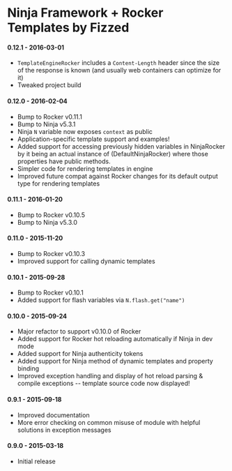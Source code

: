 Ninja Framework + Rocker Templates by Fizzed
============================================

#### 0.12.1 - 2016-03-01

 - `TemplateEngineRocker` includes a `Content-Length` header since the size of
    the response is known (and usually web containers can optimize for it)
 - Tweaked project build

#### 0.12.0 - 2016-02-04

 - Bump to Rocker v0.11.1
 - Bump to Ninja v5.3.1
 - Ninja `N` variable now exposes `context` as public
 - Application-specific template support and examples!
 - Added support for accessing previously hidden variables in NinjaRocker by
   it being an actual instance of (DefaultNinjaRocker) where those properties
   have public methods.
 - Simpler code for rendering templates in engine
 - Improved future compat against Rocker changes for its default output
   type for rendering templates   

#### 0.11.1 - 2016-01-20

 - Bump to Rocker v0.10.5
 - Bump to Ninja v5.3.0

#### 0.11.0 - 2015-11-20

 - Bump to Rocker v0.10.3
 - Improved support for calling dynamic templates

#### 0.10.1 - 2015-09-28

 - Bump to Rocker v0.10.1
 - Added support for flash variables via `N.flash.get("name")`

#### 0.10.0 - 2015-09-24

 - Major refactor to support v0.10.0 of Rocker
 - Added support for Rocker hot reloading automatically if Ninja in dev mode
 - Added support for Ninja authenticity tokens
 - Added support for Ninja method of dynamic templates and property binding
 - Improved exception handling and display of hot reload parsing & compile
   exceptions -- template source code now displayed!

#### 0.9.1 - 2015-09-18
 - Improved documentation
 - More error checking on common misuse of module with helpful solutions in
   exception messages

#### 0.9.0 - 2015-03-18
 - Initial release
